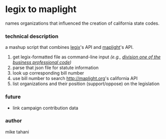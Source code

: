 # legix to maplight

names organizations that influenced the creation of california state codes.

### technical description

a mashup script that combines [legix](http://legix.info)'s API and [maplight](http://maplight.org)'s API.

1. get legix-formatted file as command-line input *(e.g., [division one of the business professional code](http://legix.info/us-ca/code-bpc/doc(div1).json>))*
2. parse that json file for statute information
3. look up corresponding bill number
4. use bill number to search <http://maplight.org>'s california API
5. list organizations and their position (support/oppose) on the legislation

### future

* link campaign contribution data

### author

mike tahani